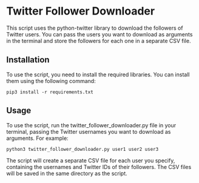 # Twitter Follower Downloader

This script uses the python-twitter library to download the followers of Twitter users. You can pass the users you want to download as arguments in the terminal and store the followers for each one in a separate CSV file.

## Installation

To use the script, you need to install the required libraries. You can install them using the following command:

``` pip3 install -r requirements.txt ```

## Usage

To use the script, run the twitter_follower_downloader.py file in your terminal, passing the Twitter usernames you want to download as arguments. For example:

``` python3 twitter_follower_downloader.py user1 user2 user3 ```

The script will create a separate CSV file for each user you specify, containing the usernames and Twitter IDs of their followers. The CSV files will be saved in the same directory as the script.